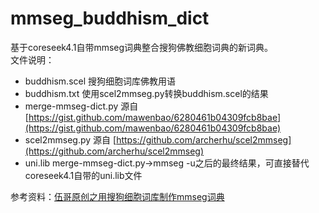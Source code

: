 # mmseg_buddhism_dict
基于coreseek4.1自带mmseg词典整合搜狗佛教细胞词典的新词典。  
文件说明：  

- buddhism.scel 搜狗细胞词库佛教用语
- buddhism.txt 使用scel2mmseg.py转换buddhism.scel的结果
- merge-mmseg-dict.py 源自 [https://gist.github.com/mawenbao/6280461b04309fcb8bae](https://gist.github.com/mawenbao/6280461b04309fcb8bae)
- scel2mmseg.py 源自 [https://github.com/archerhu/scel2mmseg](https://github.com/archerhu/scel2mmseg)
- uni.lib merge-mmseg-dict.py→mmseg -u之后的最终结果，可直接替代coreseek4.1自带的uni.lib文件

参考资料：[伍哥原创之用搜狗细胞词库制作mmseg词典](http://my.oschina.net/alexwu/blog/71150 "伍哥原创之用搜狗细胞词库制作mmseg词典")
